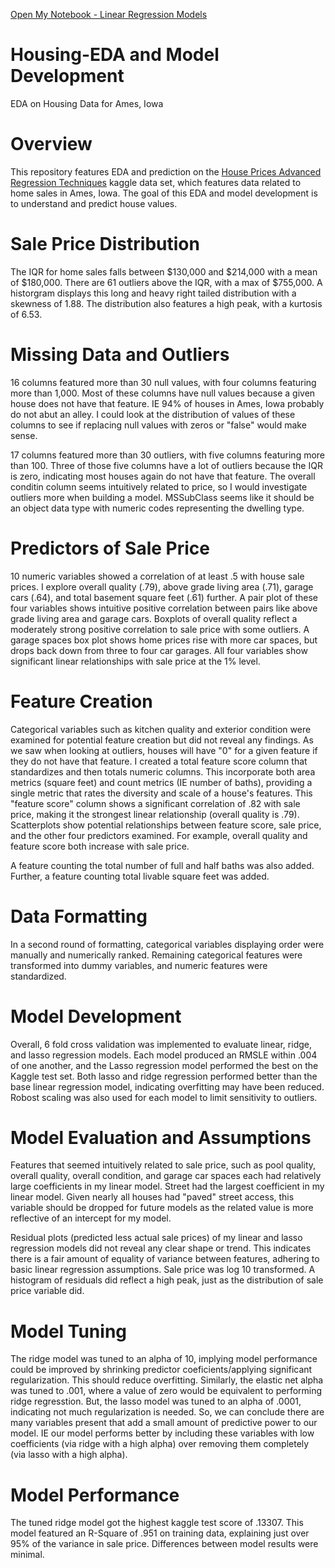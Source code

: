 
[Open My Notebook - Linear Regression Models](https://colab.research.google.com/drive/1ztBEbLpyelwc1jqE4kADUz1vnltZPTF6?usp=sharing)

# Housing-EDA and Model Development
EDA on Housing Data for Ames, Iowa

# Overview
This repository features EDA and prediction on the [House Prices Advanced Regression Techniques](https://www.kaggle.com/c/house-prices-advanced-regression-techniques/overview) kaggle data set, which features data related to home sales in Ames, Iowa. The goal of this EDA and model development is to understand and predict house values.

# Sale Price Distribution
The IQR for home sales falls between $130,000 and $214,000 with a mean of $180,000. There are 61 outliers above the IQR, with a max of $755,000. A historgram displays this long and heavy right tailed distribution with a skewness of 1.88. The distribution also features a high peak, with a kurtosis of 6.53.

# Missing Data and Outliers
16 columns featured more than 30 null values, with four columns featuring more than 1,000. Most of these columns have null values because a given house does not have that feature. IE 94% of houses in Ames, Iowa probably do not abut an alley. I could look at the distribution of values of these columns to see if replacing null values with zeros or "false" would make sense.

17 columns featured more than 30 outliers, with five columns featuring more than 100. Three of those five columns have a lot of outliers because the IQR is zero, indicating most houses again do not have that feature. The overall conditin column seems intuitively related to price, so I would investigate outliers more when building a model. MSSubClass seems like it should be an object data type with numeric codes representing the dwelling type.

# Predictors of Sale Price
10 numeric variables showed a correlation of at least .5 with house sale prices. I explore overall quality (.79), above grade living area (.71), garage cars (.64), and total basement square feet (.61) further. A pair plot of these four variables shows intuitive positive correlation between pairs like above grade living area and garage cars. Boxplots of overall quality reflect a moderately strong positive correlation to sale price with some outliers. A garage spaces box plot shows home prices rise with more car spaces, but drops back down from three to four car garages. All four variables show significant linear relationships with sale price at the 1% level.

# Feature Creation
Categorical variables such as kitchen quality and exterior condition were examined for potential feature creation but did not reveal any findings. As we saw when looking at outliers, houses will have "0" for a given feature if they do not have that feature. I created a total feature score column that standardizes and then totals numeric columns. This incorporate both area metrics (square feet) and count metrics (IE number of baths), providing a single metric that rates the diversity and scale of a house's features. This "feature score" column shows a significant correlation of .82 with sale price, making it the strongest linear relationship (overall quality is .79). Scatterplots show potential relationships between feature score, sale price, and the other four predictors examined. For example, overall quality and feature score both increase with sale price.

A feature counting the total number of full and half baths was also added. Further, a feature counting total livable square feet was added.

# Data Formatting
In a second round of formatting, categorical variables displaying order were manually and numerically ranked. Remaining categorical features were transformed into dummy variables, and numeric features were standardized.

# Model Development
Overall, 6 fold cross validation was implemented to evaluate linear, ridge, and lasso regression models. Each model produced an RMSLE within .004 of one another, and the Lasso regression model performed the best on the Kaggle test set. Both lasso and ridge regression performed better than the base linear regression model, indicating overfitting may have been reduced. Robost scaling was also used for each model to limit sensitivity to outliers.

# Model Evaluation and Assumptions
Features that seemed intuitively related to sale price, such as pool quality, overall quality, overall condition, and garage car spaces each had relatively large coefficients in my linear model. Street had the largest coefficient in my linear model. Given nearly all houses had "paved" street access, this variable should be dropped for future models as the related value is more reflective of an intercept for my model. 

Residual plots (predicted less actual sale prices) of my linear and lasso regression models did not reveal any clear shape or trend. This indicates there is a fair amount of equality of variance between features, adhering to basic linear regression assumptions. Sale price was log 10 transformed. A histogram of residuals did reflect a high peak, just as the distribution of sale price variable did. 

# Model Tuning
The ridge model was tuned to an alpha of 10, implying model performance could be improved by shrinking predictor coeficients/applying significant regularization. This should reduce overfitting. Similarly, the elastic net alpha was tuned to .001, where a value of zero would be equivalent to performing ridge regresstion. But, the lasso model was tuned to an alpha of .0001, indicating not much regularization is needed. So, we can conclude there are many variables present that add a small amount of predictive power to our model. IE our model performs better by including these variables with low coefficients (via ridge with a high alpha) over removing them completely (via lasso with a high alpha).

# Model Performance
The tuned ridge model got the highest kaggle test score of .13307. This model featured an R-Square of .951 on training data, explaining just over 95% of the variance in sale price. Differences between model results were minimal.
